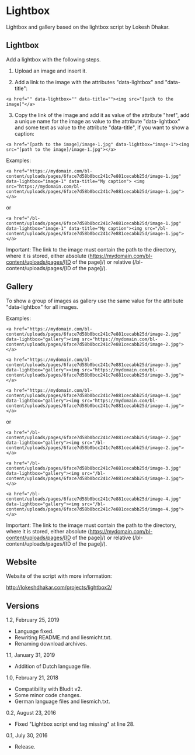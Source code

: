 Lightbox
========

Lightbox and gallery based on the lightbox script by Lokesh Dhakar.

Lightbox
--------

Add a lightbox with the following steps.

1) Upload an image and insert it.

2) Add a link to the image with the attributes "data-lightbox" and "data-title":

`<a href="" data-lightbox="" data-title=""><img src="[path to the image]"</a>`

3) Copy the link of the image and add it as value of the attribute "href", add a unique name for the image as value to the attribute "data-lightbox" and some text as value to the attribute "data-title", if you want to show a caption:

`<a href="[path to the image]/image-1.jpg" data-lightbox="image-1"><img src="[path to the image]/image-1.jpg"></a>`

Examples:

`<a href="https://mydomain.com/bl-content/uploads/pages/6face7d58b0bcc241c7e881cecabb25d/image-1.jpg" data-lightbox="image-1" data-title="My caption">
<img src="https://mydomain.com/bl-content/uploads/pages/6face7d58b0bcc241c7e881cecabb25d/image-1.jpg"></a>`

or

`<a href="/bl-content/uploads/pages/6face7d58b0bcc241c7e881cecabb25d/image-1.jpg" data-lightbox="image-1" data-title="My caption"><img src="/bl-content/uploads/pages/6face7d58b0bcc241c7e881cecabb25d/image-1.jpg"></a>`

Important: The link to the image must contain the path to the directory, where it is stored, either absolute (https://mydomain.com/bl-content/uploads/pages/[ID of the page]/) or relative (/bl-content/uploads/pages/[ID of the page]/).

Gallery
-------

To show a group of images as gallery use the same value for the attribute "data-lightbox" for all images.

Examples:

```
<a href="https://mydomain.com/bl-content/uploads/pages/6face7d58b0bcc241c7e881cecabb25d/image-2.jpg" data-lightbox="gallery"><img src="https://mydomain.com/bl-content/uploads/pages/6face7d58b0bcc241c7e881cecabb25d/image-2.jpg"></a>

<a href="https://mydomain.com/bl-content/uploads/pages/6face7d58b0bcc241c7e881cecabb25d/image-3.jpg" data-lightbox="gallery"><img src="https://mydomain.com/bl-content/uploads/pages/6face7d58b0bcc241c7e881cecabb25d/image-3.jpg"></a>

<a href="https://mydomain.com/bl-content/uploads/pages/6face7d58b0bcc241c7e881cecabb25d/image-4.jpg" data-lightbox="gallery"><img src="https://mydomain.com/bl-content/uploads/pages/6face7d58b0bcc241c7e881cecabb25d/image-4.jpg"></a>
````

or

```
<a href="/bl-content/uploads/pages/6face7d58b0bcc241c7e881cecabb25d/image-2.jpg" data-lightbox="gallery"><img src="/bl-content/uploads/pages/6face7d58b0bcc241c7e881cecabb25d/image-2.jpg"></a>

<a href="/bl-content/uploads/pages/6face7d58b0bcc241c7e881cecabb25d/image-3.jpg" data-lightbox="gallery"><img src="/bl-content/uploads/pages/6face7d58b0bcc241c7e881cecabb25d/image-3.jpg"></a>

<a href="/bl-content/uploads/pages/6face7d58b0bcc241c7e881cecabb25d/image-4.jpg" data-lightbox="gallery"><img src="/bl-content/uploads/pages/6face7d58b0bcc241c7e881cecabb25d/image-4.jpg"></a>
```

Important: The link to the image must contain the path to the directory, where it is stored, either absolute (https://mydomain.com/bl-content/uploads/pages/[ID of the page]/) or relative (/bl-content/uploads/pages/[ID of the page]/).

Website
-------

Website of the script with more information:

http://lokeshdhakar.com/projects/lightbox2/

Versions
--------

1.2, February 25, 2019
- Language fixed.
- Rewriting README.md and liesmicht.txt.
- Renaming download archives. 

1.1, January 31, 2019
- Addition of Dutch language file.

1.0, February 21, 2018
- Compatibility with Bludit v2.
- Some minor code changes.
- German language files and liesmich.txt.

0.2, August 23, 2016
- Fixed "Lightbox script end tag missing" at line 28.

0.1, July 30, 2016
- Release.
